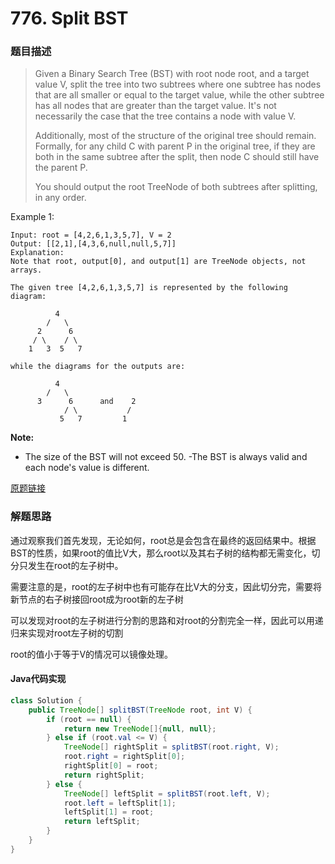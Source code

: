 # 776. Split BST

### 题目描述
> Given a Binary Search Tree (BST) with root node root, and a target value V, split the tree into two subtrees where one subtree has nodes that are all smaller or equal to the target value, while the other subtree has all nodes that are greater than the target value.  It's not necessarily the case that the tree contains a node with value V.
>
> Additionally, most of the structure of the original tree should remain.  Formally, for any child C with parent P in the original tree, if they are both in the same subtree after the split, then node C should still have the parent P.
>
> You should output the root TreeNode of both subtrees after splitting, in any order.

Example 1:

    Input: root = [4,2,6,1,3,5,7], V = 2
    Output: [[2,1],[4,3,6,null,null,5,7]]
    Explanation:
    Note that root, output[0], and output[1] are TreeNode objects, not arrays.
    
    The given tree [4,2,6,1,3,5,7] is represented by the following diagram:
    
              4
            /   \
          2      6
         / \    / \
        1   3  5   7
    
    while the diagrams for the outputs are:
    
              4
            /   \
          3      6      and    2
                / \           /
               5   7         1

**Note:**
- The size of the BST will not exceed 50.
-The BST is always valid and each node's value is different.


[原题链接](https://leetcode.com/problems/split-bst/)

### 解题思路
通过观察我们首先发现，无论如何，root总是会包含在最终的返回结果中。根据BST的性质，如果root的值比V大，那么root以及其右子树的结构都无需变化，切分只发生在root的左子树中。

需要注意的是，root的左子树中也有可能存在比V大的分支，因此切分完，需要将新节点的右子树接回root成为root新的左子树

可以发现对root的左子树进行分割的思路和对root的分割完全一样，因此可以用递归来实现对root左子树的切割

root的值小于等于V的情况可以镜像处理。

#### Java代码实现

```java
class Solution {
    public TreeNode[] splitBST(TreeNode root, int V) {
        if (root == null) {
            return new TreeNode[]{null, null};
        } else if (root.val <= V) {
            TreeNode[] rightSplit = splitBST(root.right, V);
            root.right = rightSplit[0];
            rightSplit[0] = root;
            return rightSplit;
        } else {
            TreeNode[] leftSplit = splitBST(root.left, V);
            root.left = leftSplit[1];
            leftSplit[1] = root;
            return leftSplit;
        }
    }
}

```



    
